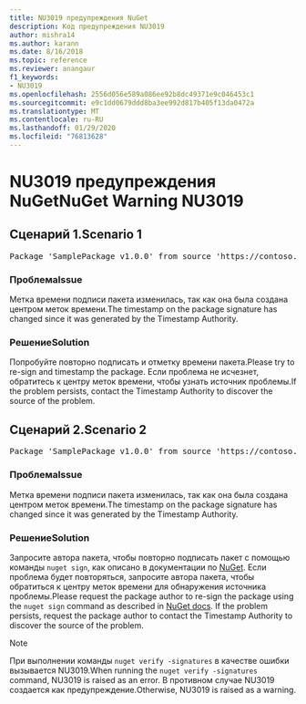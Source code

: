 ```yaml
---
title: NU3019 предупреждения NuGet
description: Код предупреждения NU3019
author: mishra14
ms.author: karann
ms.date: 8/16/2018
ms.topic: reference
ms.reviewer: anangaur
f1_keywords:
- NU3019
ms.openlocfilehash: 2556d056e589a086ee92b8dc49371e9c046453c1
ms.sourcegitcommit: e9c1dd0679ddd8ba3ee992d817b405f13da0472a
ms.translationtype: MT
ms.contentlocale: ru-RU
ms.lasthandoff: 01/29/2020
ms.locfileid: "76813628"
---
```

# <a name="nuget-warning-nu3019"></a><span data-ttu-id="934eb-103">NU3019 предупреждения NuGet</span><span class="sxs-lookup"><span data-stu-id="934eb-103">NuGet Warning NU3019</span></span>

## <a name="scenario-1"></a><span data-ttu-id="934eb-104">Сценарий 1.</span><span class="sxs-lookup"><span data-stu-id="934eb-104">Scenario 1</span></span>

<pre>Package 'SamplePackage v1.0.0' from source 'https://contoso.com/index.json': The timestamp integrity check failed.</pre>

### <a name="issue"></a><span data-ttu-id="934eb-105">Проблема</span><span class="sxs-lookup"><span data-stu-id="934eb-105">Issue</span></span>

<span data-ttu-id="934eb-106">Метка времени подписи пакета изменилась, так как она была создана центром меток времени.</span><span class="sxs-lookup"><span data-stu-id="934eb-106">The timestamp on the package signature has changed since it was generated by the Timestamp Authority.</span></span>


### <a name="solution"></a><span data-ttu-id="934eb-107">Решение</span><span class="sxs-lookup"><span data-stu-id="934eb-107">Solution</span></span>

<span data-ttu-id="934eb-108">Попробуйте повторно подписать и отметку времени пакета.</span><span class="sxs-lookup"><span data-stu-id="934eb-108">Please try to re-sign and timestamp the package.</span></span> <span data-ttu-id="934eb-109">Если проблема не исчезнет, обратитесь к центру меток времени, чтобы узнать источник проблемы.</span><span class="sxs-lookup"><span data-stu-id="934eb-109">If the problem persists, contact the Timestamp Authority to discover the source of the problem.</span></span>



## <a name="scenario-2"></a><span data-ttu-id="934eb-110">Сценарий 2.</span><span class="sxs-lookup"><span data-stu-id="934eb-110">Scenario 2</span></span>

<pre>Package 'SamplePackage v1.0.0' from source 'https://contoso.com/index.json': The primary signature's timestamp integrity check failed.</pre>

### <a name="issue"></a><span data-ttu-id="934eb-111">Проблема</span><span class="sxs-lookup"><span data-stu-id="934eb-111">Issue</span></span>

<span data-ttu-id="934eb-112">Метка времени подписи пакета изменилась, так как она была создана центром меток времени.</span><span class="sxs-lookup"><span data-stu-id="934eb-112">The timestamp on the package signature has changed since it was generated by the Timestamp Authority.</span></span>


### <a name="solution"></a><span data-ttu-id="934eb-113">Решение</span><span class="sxs-lookup"><span data-stu-id="934eb-113">Solution</span></span>

<span data-ttu-id="934eb-114">Запросите автора пакета, чтобы повторно подписать пакет с помощью команды `nuget sign`, как описано в документации по [NuGet](../../create-packages/sign-a-package.md). Если проблема будет повторяться, запросите автора пакета, чтобы обратиться к центру меток времени для обнаружения источника проблемы.</span><span class="sxs-lookup"><span data-stu-id="934eb-114">Please request the package author to re-sign the package using the `nuget sign` command as described in [NuGet docs](../../create-packages/sign-a-package.md). If the problem persists, request the package author to contact the Timestamp Authority to discover the source of the problem.</span></span>


> [!Note]
> <span data-ttu-id="934eb-115">При выполнении команды `nuget verify -signatures` в качестве ошибки вызывается NU3019.</span><span class="sxs-lookup"><span data-stu-id="934eb-115">When running the `nuget verify -signatures` command, NU3019 is raised as an error.</span></span> <span data-ttu-id="934eb-116">В противном случае NU3019 создается как предупреждение.</span><span class="sxs-lookup"><span data-stu-id="934eb-116">Otherwise, NU3019 is raised as a warning.</span></span>
